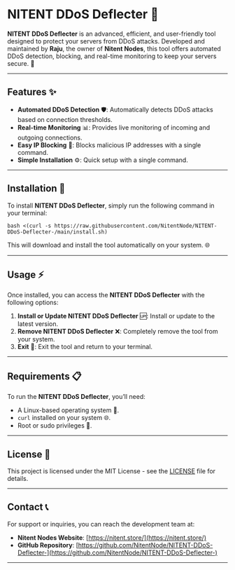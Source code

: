 

# NITENT DDoS Deflecter 🚀

**NITENT DDoS Deflecter** is an advanced, efficient, and user-friendly tool designed to protect your servers from DDoS attacks. Developed and maintained by **Raju**, the owner of **Nitent Nodes**, this tool offers automated DDoS detection, blocking, and real-time monitoring to keep your servers secure. 🔐

---

## Features ✨

- **Automated DDoS Detection** 🛡️: Automatically detects DDoS attacks based on connection thresholds.
- **Real-time Monitoring** 📊: Provides live monitoring of incoming and outgoing connections.
- **Easy IP Blocking** 🚫: Blocks malicious IP addresses with a single command.
- **Simple Installation** ⚙️: Quick setup with a single command.

---

## Installation 🔧

To install **NITENT DDoS Deflecter**, simply run the following command in your terminal:

`bash <(curl -s https://raw.githubusercontent.com/NitentNode/NITENT-DDoS-Deflecter-/main/install.sh)`

This will download and install the tool automatically on your system. 🌐

---

## Usage ⚡

Once installed, you can access the **NITENT DDoS Deflecter** with the following options:

1. **Install or Update NITENT DDoS Deflecter** 🆙: Install or update to the latest version.
2. **Remove NITENT DDoS Deflecter** ❌: Completely remove the tool from your system.
3. **Exit** 🚪: Exit the tool and return to your terminal.

---

## Requirements 📋

To run the **NITENT DDoS Deflecter**, you’ll need:

- A Linux-based operating system 🐧.
- `curl` installed on your system 🌐.
- Root or sudo privileges 🔑.

---

## License 📜

This project is licensed under the MIT License - see the [LICENSE](LICENSE) file for details.

---

## Contact 📞

For support or inquiries, you can reach the development team at:

- **Nitent Nodes Website**: [https://nitent.store/](https://nitent.store/)
- **GitHub Repository**: [https://github.com/NitentNode/NITENT-DDoS-Deflecter-](https://github.com/NitentNode/NITENT-DDoS-Deflecter-)

---
